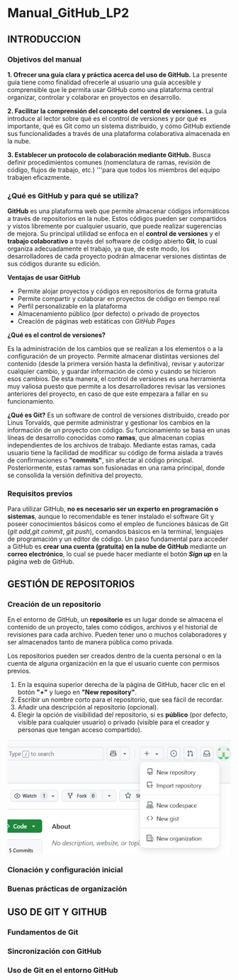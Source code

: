 # Manual_GitHub_LP2

## INTRODUCCION

### Objetivos del manual

**1. Ofrecer una guía clara y práctica acerca del uso de GitHub.** La presente guía tiene como finalidad ofrecerle al usuario una guía accesible y comprensible que le permita usar GitHub como una plataforma central organizar, controlar y colaborar en proyectos en desarrollo.

**2. Facilitar la comprensión del concepto del control de versiones.** La guía introduce al lector sobre qué es el control de versiones y por qué es importante, qué es Git como un sistema distribuido, y cómo GitHub extiende sus funcionalidades a través de una plataforma colaborativa almacenada en la nube.

**3. Establecer un protocolo de colaboración mediante GitHub.** Busca definir procedimientos comunes (nomenclatura de ramas, revisión de código, flujos de trabajo, etc.) '''para que todos los miembros del equipo trabajen eficazmente.

### ¿Qué es GitHub y para qué se utiliza?

**GitHub** es una plataforma web que permite almacenar códigos informáticos a través de repositorios en la nube. Estos códigos pueden ser compartidos y vistos libremente por cualquier usuario, que puede realizar sugerencias de mejora. Su principal utilidad se enfoca en el **control de versiones** y el **trabajo colaborativo** a través del software de código abierto **Git**, lo cual organiza adecuadamente el trabajo, ya que, de este modo, los desarrolladores de cada proyecto podrán almacenar versiones distintas de sus códigos durante su edición.

**Ventajas de usar GitHub**

- Permite alojar proyectos y códigos en repositorios de forma gratuita
- Permite compartir y colaborar en proyectos de código en tiempo real
- Perfil personalizable en la plataforma
- Almacenamiento público (por defecto) o privado de proyectos
- Creación de páginas web estáticas con *GitHub Pages*

**¿Qué es el control de versiones?**

Es la administración de los cambios que se realizan a los elementos o a la configuración de un proyecto. Permite almacenar distintas versiones del contenido (desde la primera versión hasta la definitiva), revisar y autorizar cualquier cambio, y guardar información de cómo y cuándo se hicieron esos cambios. De esta manera, el control de versiones es una herramienta muy valiosa puesto que permite a los desarrolladores revisar las versiones anteriores del proyecto, en caso de que este empezara a fallar en su funcionamiento.

**¿Qué es Git?**
Es un software de control de versiones distribuido, creado por Linus Torvalds, que permite administrar y gestionar los cambios en la información de un proyecto con código. Su funcionamiento se basa en unas líneas de desarrollo conocidas como **ramas**, que almacenan copias independientes de los archivos de trabajo. Mediante estas ramas, cada usuario tiene la facilidad de modificar su código de forma aislada a través de confirmaciones o **"commits"**, sin afectar al código principal. Posteriormente, estas ramas son fusionadas en una rama principal, donde se consolida la versión definitiva del proyecto.

### Requisitos previos

Para utilizar GitHub, **no es necesario ser un experto en programación o sistemas**, aunque lo recomendable es tener instalado el software Git y poseer conocimientos básicos como el empleo de funciones básicas de Git (*git add*,*git commit*, *git push*), comandos básicos en la terminal, lenguajes de programación y un editor de código. Un paso fundamental para acceder a GitHub es **crear una cuenta (gratuita) en la nube de GitHub** mediante un **correo electrónico**, lo cual se puede hacer mediante el botón ***Sign up*** en la página web de GitHub.

## GESTIÓN DE REPOSITORIOS

### Creación de un repositorio

En el entorno de GitHub, un **repositorio** es un lugar donde se almacena el contenido de un proyecto, tales como códigos, archivos y el historial de revisiones para cada archivo. Pueden tener uno o muchos colaboradores y ser almacenados tanto de manera pública como privada.

Los repositorios pueden ser creados dentro de la cuenta personal o en la cuenta de alguna organización en la que el usuario cuente con permisos previos.

1. En la esquina superior derecha de la página de GitHub, hacer clic en el botón **"+"** y luego en **"New repository"**.
2. Escribir un nombre corto para el repositorio, que sea fácil de recordar.
3. Añadir una descripción al repositorio (opcional).
4. Elegir la opción de visibilidad del repositorio, si es **público** (por defecto, visible para cualquier usuario) o privado (visible para el creador y personas que tengan acceso compartido).


![alt text](image-1.png)

### Clonación y configuración inicial



### Buenas prácticas de organización

## USO DE GIT Y GITHUB

### Fundamentos de Git

### Sincronización con GitHub

### Uso de Git en el entorno GitHub